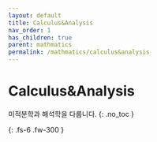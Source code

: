 ```yaml
---
layout: default
title: Calculus&Analysis
nav_order: 1
has_children: true
parent: mathmatics
permalink: /mathmatics/calculus&analysis
---
```


# Calculus&Analysis
미적분학과 해석학을 다룹니다.
{: .no_toc }


{: .fs-6 .fw-300 }
